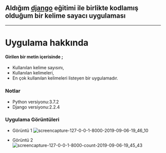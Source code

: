 ## Aldığım [django](https://www.udemy.com/the-ultimate-beginners-guide-to-django-django-2-python-web-dev-website/)   eğitimi ile birlikte kodlamış olduğum bir kelime sayacı uygulaması


<hr>


 # Uygulama hakkında 
 #### Girilen bir metin içerisinde ;
* Kullanılan kelime sayısını,
* Kullanılan kelimeleri,
* En çok kullanılan kelimeleri listeyen bir uygulamadır.

### Notlar
* Python versiyonu:3.7.2
* Django versiyonu:2.2.4



### Uygulama Görüntüleri


* Görüntü 1
![screencapture-127-0-0-1-8000-2019-09-06-19_46_10](https://user-images.githubusercontent.com/25087769/64445391-10398400-d0df-11e9-9ce2-6bf09ebb9016.png)

* Görüntü 2
![screencapture-127-0-0-1-8000-count-2019-09-06-19_45_43](https://user-images.githubusercontent.com/25087769/64445390-10398400-d0df-11e9-919a-68ac4754b75d.png)
